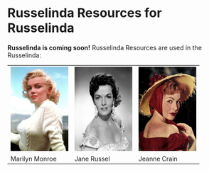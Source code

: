 # Russelinda Resources for Russelinda

**Russelinda is coming soon!** Russelinda Resources are used in the Russelinda:

<div align="center">
  <table>
    <tr>
      <th>
        <img width="130" height="190" src="marilyn-monroe.jpg"/>
      </th>
      <th>
        <img width="130" height="190" src="jane-russel.jpg"/>
      </th>
      <th>
        <img width="130" height="190" src="jeanne-crain.jpg"/>
      </th>
    </tr>
    <tr>
      <td>Marilyn Monroe</td>
      <td>Jane Russel</td>
      <td>Jeanne Crain</td>
    </tr>
  </table>
</div>
